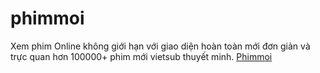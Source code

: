 # phimmoi
Xem phim Online không giới hạn với giao diện hoàn toàn mới đơn giản và trực quan hơn 100000+ phim mới vietsub thuyết minh.  <a href="https://phimmoi.net.in"> Phimmoi </a>
